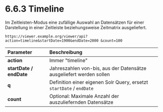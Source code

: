 # 6.6.3 Timeline

Im Zeitleisten-Modus eine zufällige Auswahl an Datensätzen für einer Darstellung in einer Zeitleiste beziehungsweise Zeitmatrix ausgeliefert.

```text
https://viewer.example.org/viewer/api?action=timeline&startDate=1900&endDate=2000 &count=100
```

| **Parameter**  | Beschreibung |
| :--- | :--- |
| **action** | Immer "timeline" |
| **startDate / endDate**  | Jahreszahlen von-bis, aus der Datensätze ausgeliefert werden sollen  |
| **q**  | Definition einer eigenen Solr Query, ersetzt `startDate` / `endDate`  |
| **count**  | Optional: Maximale Anzahl der auszuliefernden Datensätze  |

